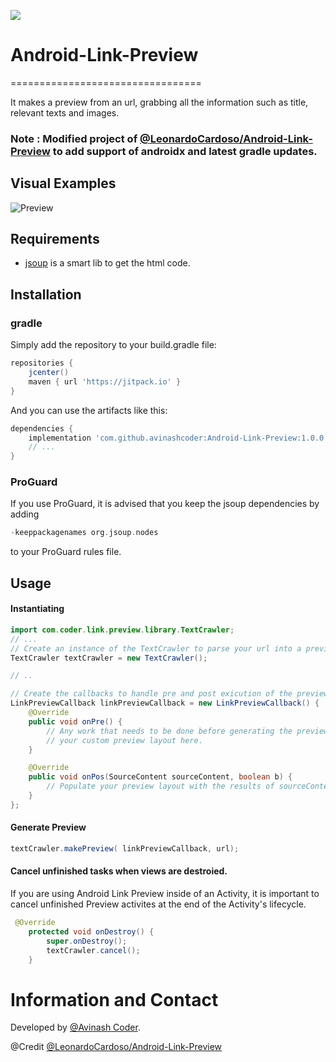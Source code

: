[![](https://jitpack.io/v/avinashcoder/Android-Link-Preview.svg)](https://jitpack.io/#avinashcoder/Android-Link-Preview)

# Android-Link-Preview
=================================

It makes a preview from an url, grabbing all the information such as title, relevant texts and images.

### Note : Modified project of [@LeonardoCardoso/Android-Link-Preview](https://github.com/LeonardoCardoso/Android-Link-Preview) to add support of androidx and latest gradle updates. 

## Visual Examples
![Preview](images/VSejRyV.gif)



## Requirements
* [jsoup](http://jsoup.org/ "jsoup") is a smart lib to get the html code.


## Installation
### gradle

Simply add the repository to your build.gradle file:
```groovy
repositories {
	jcenter()
	maven { url 'https://jitpack.io' }
}
```

And you can use the artifacts like this:
```groovy
dependencies {
    implementation 'com.github.avinashcoder:Android-Link-Preview:1.0.0'
	// ...
}
```

### ProGuard
If you use ProGuard, it is advised that you keep the jsoup dependencies  by adding 
```groovy
-keeppackagenames org.jsoup.nodes
```
to your ProGuard rules file.


## Usage
#### Instantiating 
```java
import com.coder.link.preview.library.TextCrawler;
// ...
// Create an instance of the TextCrawler to parse your url into a preview.
TextCrawler textCrawler = new TextCrawler();

// ..

// Create the callbacks to handle pre and post exicution of the preview generation.
LinkPreviewCallback linkPreviewCallback = new LinkPreviewCallback() {
    @Override
    public void onPre() {
        // Any work that needs to be done before generating the preview. Usually inflate 
        // your custom preview layout here.
    }

    @Override
    public void onPos(SourceContent sourceContent, boolean b) {
        // Populate your preview layout with the results of sourceContent.
    }
};
```

#### Generate Preview
```java
textCrawler.makePreview( linkPreviewCallback, url);
```
#### Cancel unfinished tasks when views are destroied.
If you are using Android Link Preview inside of an Activity, it is important to cancel unfinished Preview activites at the end of the Activity's lifecycle.

```java
 @Override
    protected void onDestroy() {
        super.onDestroy();
        textCrawler.cancel();
    }
```

Information and Contact
===

Developed by [@Avinash Coder](https://github.com/avinashcoder). 

@Credit [@LeonardoCardoso/Android-Link-Preview](https://github.com/LeonardoCardoso/Android-Link-Preview)
